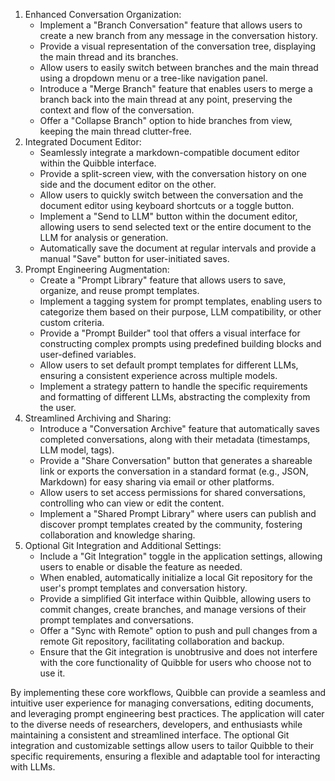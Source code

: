 1. Enhanced Conversation Organization:
    - Implement a "Branch Conversation" feature that allows users to create a new branch from any message in the conversation history.
    - Provide a visual representation of the conversation tree, displaying the main thread and its branches.
    - Allow users to easily switch between branches and the main thread using a dropdown menu or a tree-like navigation panel.
    - Introduce a "Merge Branch" feature that enables users to merge a branch back into the main thread at any point, preserving the context and flow of the conversation.
    - Offer a "Collapse Branch" option to hide branches from view, keeping the main thread clutter-free.
2. Integrated Document Editor:
    - Seamlessly integrate a markdown-compatible document editor within the Quibble interface.
    - Provide a split-screen view, with the conversation history on one side and the document editor on the other.
    - Allow users to quickly switch between the conversation and the document editor using keyboard shortcuts or a toggle button.
    - Implement a "Send to LLM" button within the document editor, allowing users to send selected text or the entire document to the LLM for analysis or generation.
    - Automatically save the document at regular intervals and provide a manual "Save" button for user-initiated saves.
3. Prompt Engineering Augmentation:
    - Create a "Prompt Library" feature that allows users to save, organize, and reuse prompt templates.
    - Implement a tagging system for prompt templates, enabling users to categorize them based on their purpose, LLM compatibility, or other custom criteria.
    - Provide a "Prompt Builder" tool that offers a visual interface for constructing complex prompts using predefined building blocks and user-defined variables.
    - Allow users to set default prompt templates for different LLMs, ensuring a consistent experience across multiple models.
    - Implement a strategy pattern to handle the specific requirements and formatting of different LLMs, abstracting the complexity from the user.
4. Streamlined Archiving and Sharing:
    - Introduce a "Conversation Archive" feature that automatically saves completed conversations, along with their metadata (timestamps, LLM model, tags).
    - Provide a "Share Conversation" button that generates a shareable link or exports the conversation in a standard format (e.g., JSON, Markdown) for easy sharing via email or other platforms.
    - Allow users to set access permissions for shared conversations, controlling who can view or edit the content.
    - Implement a "Shared Prompt Library" where users can publish and discover prompt templates created by the community, fostering collaboration and knowledge sharing.
5. Optional Git Integration and Additional Settings:
    - Include a "Git Integration" toggle in the application settings, allowing users to enable or disable the feature as needed.
    - When enabled, automatically initialize a local Git repository for the user's prompt templates and conversation history.
    - Provide a simplified Git interface within Quibble, allowing users to commit changes, create branches, and manage versions of their prompt templates and conversations.
    - Offer a "Sync with Remote" option to push and pull changes from a remote Git repository, facilitating collaboration and backup.
    - Ensure that the Git integration is unobtrusive and does not interfere with the core functionality of Quibble for users who choose not to use it.

By implementing these core workflows, Quibble can provide a seamless and intuitive user experience for managing conversations, editing documents, and leveraging prompt engineering best practices. The application will cater to the diverse needs of researchers, developers, and enthusiasts while maintaining a consistent and streamlined interface. The optional Git integration and customizable settings allow users to tailor Quibble to their specific requirements, ensuring a flexible and adaptable tool for interacting with LLMs.